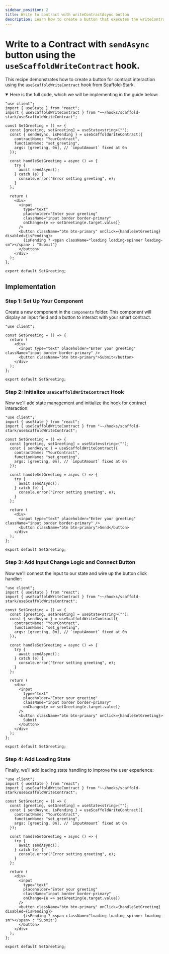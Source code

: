 ```yaml
---
sidebar_position: 2
title: Write to contract with writeContractAsync button
description: Learn how to create a button that executes the writeContractAsync function to interact with a smart contract.
---
```


# Write to a Contract with `sendAsync` button using the `useScaffoldWriteContract` hook.

This recipe demonstrates how to create a button for contract interaction using the `useScaffoldWriteContract` hook from Scaffold-Stark.

<details open>
<summary>Here is the full code, which we will be implementing in the guide below:</summary>

```tsx title="components/ContractInteraction.tsx"
"use client";
import { useState } from "react";
import { useScaffoldWriteContract } from "~~/hooks/scaffold-stark/useScaffoldWriteContract";

const SetGreeting = () => {
  const [greeting, setGreeting] = useState<string>("");
  const { sendAsync, isPending } = useScaffoldWriteContract({
    contractName: "YourContract",
    functionName: "set_greeting",
    args: [greeting, 0n], // `inputAmount` fixed at 0n
  });

  const handleSetGreeting = async () => {
    try {
      await sendAsync();
    } catch (e) {
      console.error("Error setting greeting", e);
    }
  };

  return (
    <div>
      <input
        type="text"
        placeholder="Enter your greeting"
        className="input border border-primary"
        onChange={e => setGreeting(e.target.value)}
      />
      <button className="btn btn-primary" onClick={handleSetGreeting} disabled={isPending}>
        {isPending ? <span className="loading loading-spinner loading-sm"></span> : "Submit"}
      </button>
    </div>
  );
};

export default SetGreeting;
```

</details>

## Implementation

### Step 1: Set Up Your Component

Create a new component in the `components` folder. This component will display an input field and a button to interact with your smart contract.

```tsx title="components/ContractInteraction.tsx"
"use client";

const SetGreeting = () => {
  return (
    <div>
      <input type="text" placeholder="Enter your greeting" className="input border border-primary" />
      <button className="btn btn-primary">Submit</button>
    </div>
  );
};

export default SetGreeting;
```

### Step 2: Initialize `useScaffoldWriteContract` Hook

Now we'll add state management and initialize the hook for contract interaction:

```tsx title="components/ContractInteraction.tsx"
"use client";
import { useState } from "react";
import { useScaffoldWriteContract } from "~~/hooks/scaffold-stark/useScaffoldWriteContract";

const SetGreeting = () => {
  const [greeting, setGreeting] = useState<string>("");
  const { sendAsync } = useScaffoldWriteContract({
    contractName: "YourContract",
    functionName: "set_greeting",
    args: [greeting, 0n], // `inputAmount` fixed at 0n
  });

  const handleSetGreeting = async () => {
    try {
      await sendAsync();
    } catch (e) {
      console.error("Error setting greeting", e);
    }
  };

  return (
    <div>
      <input type="text" placeholder="Enter your greeting" className="input border border-primary" />
      <button className="btn btn-primary">Send</button>
    </div>
  );
};

export default SetGreeting;
```

### Step 3: Add Input Change Logic and Connect Button

Now we'll connect the input to our state and wire up the button click handler:

```tsx title="components/ContractInteraction.tsx"
"use client";
import { useState } from "react";
import { useScaffoldWriteContract } from "~~/hooks/scaffold-stark/useScaffoldWriteContract";

const SetGreeting = () => {
  const [greeting, setGreeting] = useState<string>("");
  const { sendAsync } = useScaffoldWriteContract({
    contractName: "YourContract",
    functionName: "set_greeting",
    args: [greeting, 0n], // `inputAmount` fixed at 0n
  });

  const handleSetGreeting = async () => {
    try {
      await sendAsync();
    } catch (e) {
      console.error("Error setting greeting", e);
    }
  };

  return (
    <div>
      <input
        type="text"
        placeholder="Enter your greeting"
        className="input border border-primary"
        onChange={e => setGreeting(e.target.value)}
      />
      <button className="btn btn-primary" onClick={handleSetGreeting}>
        Submit
      </button>
    </div>
  );
};

export default SetGreeting;
```

### Step 4: Add Loading State

Finally, we'll add loading state handling to improve the user experience:

```tsx title="components/ContractInteraction.tsx"
"use client";
import { useState } from "react";
import { useScaffoldWriteContract } from "~~/hooks/scaffold-stark/useScaffoldWriteContract";

const SetGreeting = () => {
  const [greeting, setGreeting] = useState<string>("");
  const { sendAsync, isPending } = useScaffoldWriteContract({
    contractName: "YourContract",
    functionName: "set_greeting",
    args: [greeting, 0n], // `inputAmount` fixed at 0n
  });

  const handleSetGreeting = async () => {
    try {
      await sendAsync();
    } catch (e) {
      console.error("Error setting greeting", e);
    }
  };

  return (
    <div>
      <input
        type="text"
        placeholder="Enter your greeting"
        className="input border border-primary"
        onChange={e => setGreeting(e.target.value)}
      />
      <button className="btn btn-primary" onClick={handleSetGreeting} disabled={isPending}>
        {isPending ? <span className="loading loading-spinner loading-sm"></span> : "Submit"}
      </button>
    </div>
  );
};

export default SetGreeting;
```

